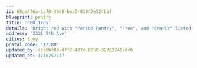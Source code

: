 ```yaml
---
id: 68aa4f6a-1a70-40d0-bea7-01847e524baf
blueprint: pantry
title: 'CEO Troy'
details: 'Bright red with "Period Pantry", "Free", and "Gratis" listed on the front.'
address: '2331 5th Ave'
cities: troy
postal_code: '12180'
updated_by: cca56f8d-dff7-427c-8650-323027407dcb
updated_at: 1710257417
---
```

